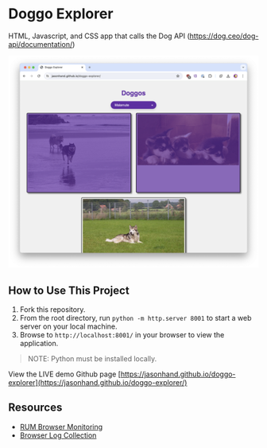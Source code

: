 # Doggo Explorer
HTML, Javascript, and CSS app that calls the Dog API (https://dog.ceo/dog-api/documentation/)

![Screenshot](images/doggo-explorer.png)

## How to Use This Project

1. Fork this repository.
2. From the root directory, run `python -m http.server 8001` to start a web server on your local machine.
3. Browse to `http://localhost:8001/` in your browser to view the application.

>NOTE: Python must be installed locally.

View the LIVE demo Github page [https://jasonhand.github.io/doggo-explorer](https://jasonhand.github.io/doggo-explorer/)


## Resources

- [RUM Browser Monitoring](https://dtdg.co/gcn24_RUM)
- [Browser Log Collection](https://dtdg.co/gcn24_browser_logs)
